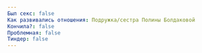 ```yaml
---
Был секс: false
Как развивались отношения: Подружка/сестра Полины Болдаковой
Кончила?: false
Проблемная: false
Тиндер: false
---
```

